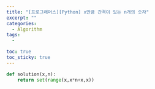 ```yaml
---
title: "[프로그래머스][Python] x만큼 간격이 있는 n개의 숫자"
excerpt: ""
categories:
  - Algorithm
tags:
  - 

toc: true
toc_sticky: true
---   
```


```python
def solution(x,n):
    return set(range(x,x*n+x,x))
```